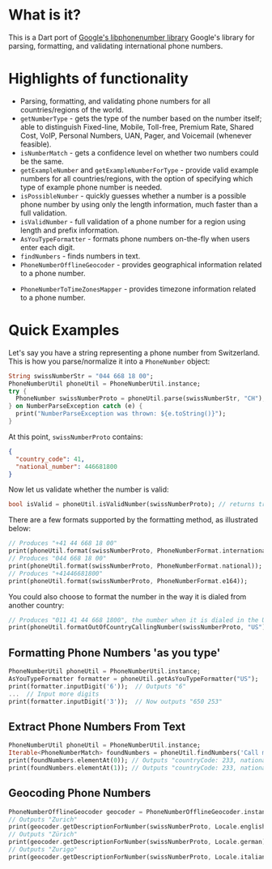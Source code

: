 # What is it?

This is a Dart port of [Google's libphonenumber library](https://github.com/google/libphonenumber)
Google's library for parsing, formatting, and validating international phone numbers.

# Highlights of functionality

*   Parsing, formatting, and validating phone numbers for all countries/regions
    of the world.
*   `getNumberType` - gets the type of the number based on the number itself;
    able to distinguish Fixed-line, Mobile, Toll-free, Premium Rate, Shared
    Cost, VoIP, Personal Numbers, UAN, Pager, and Voicemail (whenever feasible).
*   `isNumberMatch` - gets a confidence level on whether two numbers could be
    the same.
*   `getExampleNumber` and `getExampleNumberForType` - provide valid example
    numbers for all countries/regions, with the option of specifying which type
    of example phone number is needed.
*   `isPossibleNumber` - quickly guesses whether a number is a possible
    phone number by using only the length information, much faster than a full
    validation.
*   `isValidNumber` - full validation of a phone number for a region using
    length and prefix information.
*   `AsYouTypeFormatter` - formats phone numbers on-the-fly when users enter
    each digit.
*   `findNumbers` - finds numbers in text.
*   `PhoneNumberOfflineGeocoder` - provides geographical information related to
    a phone number.
<!-- *   `PhoneNumberToCarrierMapper` - provides carrier information related to a
    phone number. -->
*   `PhoneNumberToTimeZonesMapper` - provides timezone information related to a
    phone number.

# Quick Examples

Let's say you have a string representing a phone number from Switzerland. This
is how you parse/normalize it into a `PhoneNumber` object:

```dart
String swissNumberStr = "044 668 18 00";
PhoneNumberUtil phoneUtil = PhoneNumberUtil.instance;
try {
  PhoneNumber swissNumberProto = phoneUtil.parse(swissNumberStr, "CH");
} on NumberParseException catch (e) {
  print("NumberParseException was thrown: ${e.toString()}");
}
```

At this point, `swissNumberProto` contains:

```json
{
  "country_code": 41,
  "national_number": 446681800
}
```

Now let us validate whether the number is valid:

```dart
bool isValid = phoneUtil.isValidNumber(swissNumberProto); // returns true
```

There are a few formats supported by the formatting method, as illustrated
below:

```dart
// Produces "+41 44 668 18 00"
print(phoneUtil.format(swissNumberProto, PhoneNumberFormat.international));
// Produces "044 668 18 00"
print(phoneUtil.format(swissNumberProto, PhoneNumberFormat.national));
// Produces "+41446681800"
print(phoneUtil.format(swissNumberProto, PhoneNumberFormat.e164));
```

You could also choose to format the number in the way it is dialed from another
country:

```dart
// Produces "011 41 44 668 1800", the number when it is dialed in the United States.
print(phoneUtil.formatOutOfCountryCallingNumber(swissNumberProto, "US"));
```

## Formatting Phone Numbers 'as you type'

```dart
PhoneNumberUtil phoneUtil = PhoneNumberUtil.instance;
AsYouTypeFormatter formatter = phoneUtil.getAsYouTypeFormatter("US");
print(formatter.inputDigit('6'));  // Outputs "6"
...  // Input more digits
print(formatter.inputDigit('3'));  // Now outputs "650 253"
```

## Extract Phone Numbers From Text

```dart
PhoneNumberUtil phoneUtil = PhoneNumberUtil.instance;
Iterable<PhoneNumberMatch> foundNumbers = phoneUtil.findNumbers('Call me on 0241234567/0201234568', 'GH');
print(foundNumbers.elementAt(0)); // Outputs "countryCode: 233, nationalNumber: 241234567"
print(foundNumbers.elementAt(1)); // Outputs "countryCode: 233, nationalNumber: 201234568"
```

## Geocoding Phone Numbers

```dart
PhoneNumberOfflineGeocoder geocoder = PhoneNumberOfflineGeocoder.instance;
// Outputs "Zurich"
print(geocoder.getDescriptionForNumber(swissNumberProto, Locale.english));
// Outputs "Zürich"
print(geocoder.getDescriptionForNumber(swissNumberProto, Locale.german));
// Outputs "Zurigo"
print(geocoder.getDescriptionForNumber(swissNumberProto, Locale.italian));
```

<!-- ## Mapping Phone Numbers to original carriers

Caveat: We do not provide data about the current carrier of a phone number, only
the original carrier who is assigned the corresponding range. Read about [number
portability](FAQ.md#what-is-mobile-number-portability).

```dart
PhoneNumber swissMobileNumber =
      PhoneNumber()..countryCode = 41..nationalNumber = Int64(798765432);
PhoneNumberToCarrierMapper carrierMapper = PhoneNumberToCarrierMapper.instance;
// Outputs "Swisscom"
print(carrierMapper.getNameForNumber(swissMobileNumber, Locale.ENGLISH));
``` -->